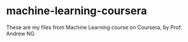 # machine-learning-coursera
These are my files from Machine Learning course on Coursera, by Prof. Andrew NG
